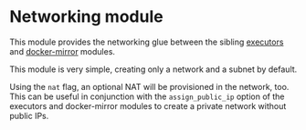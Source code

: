 # Networking module

This module provides the networking glue between the sibling [executors](https://registry.terraform.io/modules/sourcegraph/executors/google/4.1.0/submodules/executors) and [docker-mirror](https://registry.terraform.io/modules/sourcegraph/executors/google/4.1.0/submodules/docker-mirror) modules.

This module is very simple, creating only a network and a subnet by default.

Using the `nat` flag, an optional NAT will be provisioned in the network, too. This can be useful in conjunction with the `assign_public_ip` option of the executors and docker-mirror modules to create a private network without public IPs.
